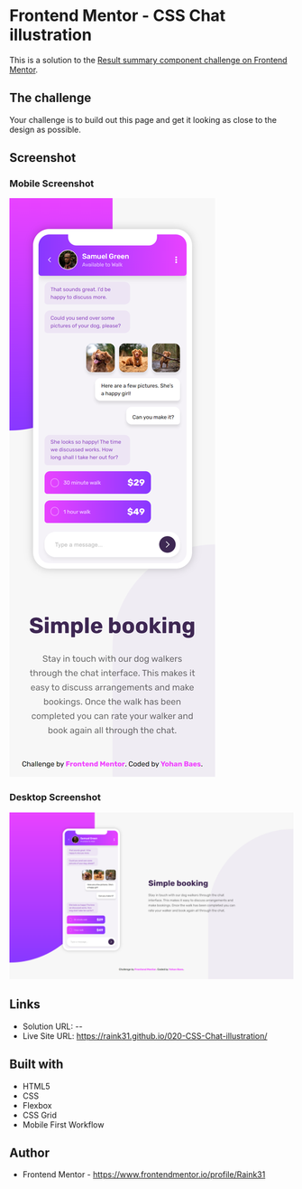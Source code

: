 # Frontend Mentor - CSS Chat illustration

This is a solution to the [Result summary component challenge on Frontend Mentor](https://www.frontendmentor.io/challenges/chat-app-css-illustration-O5auMkFqY/hub).


## The challenge

Your challenge is to build out this page and get it looking as close to the design as possible.


## Screenshot

### Mobile Screenshot
![mobile screenshot](./assets/images/mobile.png)

### Desktop Screenshot
![desktop screenshot](./assets/images/desktop.png)


## Links

- Solution URL: --
- Live Site URL: https://raink31.github.io/020-CSS-Chat-illustration/


## Built with

- HTML5
- CSS
- Flexbox
- CSS Grid
- Mobile First Workflow


## Author

- Frontend Mentor - https://www.frontendmentor.io/profile/Raink31
